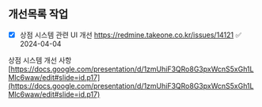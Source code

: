 


## 개선목록 작업
- [x] 상점 시스템 관련  UI 개선  https://redmine.takeone.co.kr/issues/14121 ✅ 2024-04-04


상점 시스템 개선 사항 [https://docs.google.com/presentation/d/1zmUhiF3QRo8G3pxWcnS5xGh1LMlc6waw/edit#slide=id.p17](https://docs.google.com/presentation/d/1zmUhiF3QRo8G3pxWcnS5xGh1LMlc6waw/edit#slide=id.p17)